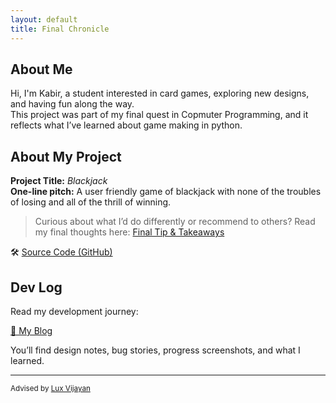 ```yaml
---
layout: default
title: Final Chronicle
---
```


## About Me

Hi, I'm Kabir, a student interested in card games, exploring new designs, and having fun along the way.  
This project was part of my final quest in Copmuter Programming, and it reflects what I’ve learned about game making in python.

## About My Project

**Project Title:** *Blackjack*   
**One-line pitch:** A user friendly game of blackjack with none of the troubles of losing and all of the thrill of winning.

> Curious about what I’d do differently or recommend to others? Read my final thoughts here: [Final Tip & Takeaways](_posts/2025-05-21-tip.md)

🛠️ [Source Code (GitHub)](files/README.md)  

## Dev Log

Read my development journey:  

[📝 My Blog](blog.html)

You’ll find design notes, bug stories, progress screenshots, and what I learned.

---

<small>Advised by [Lux Vijayan](mailto:laxmiv2@illinois.edu)</small>
